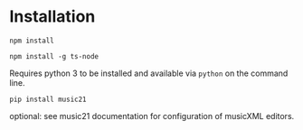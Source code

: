 # Installation

`npm install`

`npm install -g ts-node`

Requires python 3 to be installed and available via `python` on the command line.

`pip install music21`

optional: see music21 documentation for configuration of musicXML editors.
